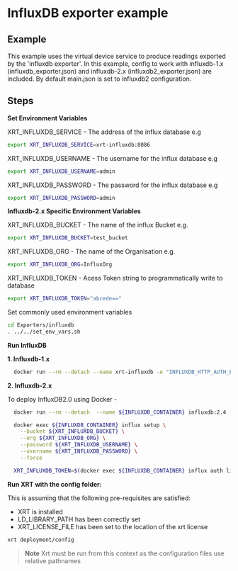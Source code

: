 # InfluxDB exporter example

## Example

This example uses the virtual device service to produce readings exported by the 'influxdb exporter'.
In this example, config to work with influxdb-1.x (influxdb_exporter.json) and influxdb-2.x (influxdb2_exporter.json) are included. By default main.json is set to influxdb2 configuration.

## Steps

**Set Environment Variables**

XRT_INFLUXDB_SERVICE - The address of the influx database e.g

```bash
export XRT_INFLUXDB_SERVICE=xrt-influxdb:8086
```

XRT_INFLUXDB_USERNAME - The username for the influx database e.g

```bash
export XRT_INFLUXDB_USERNAME=admin
```

XRT_INFLUXDB_PASSWORD - The password for the influx database e.g

```bash
export XRT_INFLUXDB_PASSWORD=admin
```

**Influxdb-2.x Specific Environment Variables**

XRT_INFLUXDB_BUCKET - The name of the influx Bucket e.g.

```bash
export XRT_INFLUXDB_BUCKET=test_bucket
```

XRT_INFLUXDB_ORG - The name of the Organisation e.g.

```bash
export XRT_INFLUXDB_ORG=InfluxOrg
```

XRT_INFLUXDB_TOKEN - Acess Token string to programmatically write to database

```bash
export XRT_INFLUXDB_TOKEN="abcede=="
```

Set commonly used environment variables

```bash
cd Exporters/influxdb
. ../../set_env_vars.sh
```

**Run InfluxDB**

**1. Influxdb-1.x**

```bash
  docker run --rm --detach --name xrt-influxdb -e "INFLUXDB_HTTP_AUTH_ENABLED=true" -e "INFLUXDB_ADMIN_USER=${XRT_INFLUXDB_USERNAME}" -e "INFLUXDB_ADMIN_PASSWORD=${XRT_INFLUXDB_PASSWORD}" influxdb:1.8
```

**2. Influxdb-2.x**

To deploy InfluxDB2.0 using Docker -

```bash
  docker run --rm --detach  --name ${INFLUXDB_CONTAINER} influxdb:2.4

  docker exec ${INFLUXDB_CONTAINER} influx setup \
    --bucket ${XRT_INFLUXDB_BUCKET} \
    --org ${XRT_INFLUXDB_ORG} \
    --password ${XRT_INFLUXDB_USERNAME} \
    --username ${XRT_INFLUXDB_PASSWORD} \
    --force

  XRT_INFLUXDB_TOKEN=$(docker exec ${INFLUXDB_CONTAINER} influx auth list | awk -v username=${XRT_INFLUXDB_USERNAME} '$5 ~ username {print $4 " "}')
```

**Run XRT with the config folder:**

This is assuming that the following pre-requisites are satisfied:

- XRT is installed
- LD_LIBRARY_PATH has been correctly set
- XRT_LICENSE_FILE has been set to the location of the xrt license

```bash
xrt deployment/config
```

> **Note** Xrt must be run from this context as the configuration files use relative pathnames
